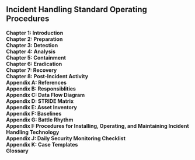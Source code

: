 ## Incident Handling Standard Operating Procedures
**Chapter 1: Introduction**  
**Chapter 2: Preparation**  
**Chapter 3: Detection**  
**Chapter 4: Analysis**  
**Chapter 5: Containment**  
**Chapter 6: Eradication**  
**Chapter 7: Recovery**  
**Chapter 8: Post-Incident Activity**  
**Appendix A: References**  
**Appendix B: Responsiblities**  
**Appendix C: Data Flow Diagram**  
**Appendix D: STRIDE Matrix**  
**Appendix E: Asset Inventory**  
**Appendix F: Baselines**  
**Appendix G: Battle Rhythm**  
**Appendix I: Procedures for Installing, Operating, and Maintaining Incident Handling Technology**  
**Appendix J: Daily Security Monitoring Checklist**  
**Appendix K: Case Templates**  
**Glossary**
